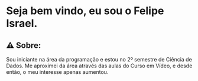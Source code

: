 # Seja bem vindo, eu sou o Felipe Israel.

## ⚠ Sobre:

Sou iniciante na área da programação e estou no 2º semestre de Ciência de Dados.
Me aproximei da área através das aulas do Curso em Vídeo, e desde então, o meu interesse apenas aumentou.
